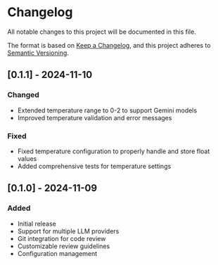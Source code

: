 # Changelog

All notable changes to this project will be documented in this file.

The format is based on [Keep a Changelog](https://keepachangelog.com/en/1.0.0/),
and this project adheres to [Semantic Versioning](https://semver.org/spec/v2.0.0.html).

## [0.1.1] - 2024-11-10

### Changed
- Extended temperature range to 0-2 to support Gemini models
- Improved temperature validation and error messages

### Fixed
- Fixed temperature configuration to properly handle and store float values
- Added comprehensive tests for temperature settings

## [0.1.0] - 2024-11-09

### Added
- Initial release
- Support for multiple LLM providers
- Git integration for code review
- Customizable review guidelines
- Configuration management

